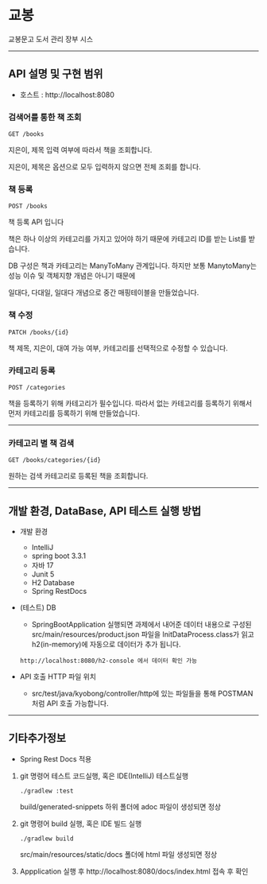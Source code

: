 # 교봉

교봉문고 도서 관리 장부 시스

---

## API 설명 및 구현 범위

* 호스트 : http://localhost:8080

### 검색어를 통한 책 조회

```
GET /books
```

지은이, 제목 입력 여부에 따라서 책을 조회합니다.

지은이, 제목은 옵션으로 모두 입력하지 않으면 전체 조회를 합니다.

### 책 등록

```
POST /books
```

책 등록 API 입니다

책은 하나 이상의 카테고리를 가지고 있어야 하기 때문에 카테고리 ID를 받는 List를 받습니다.

DB 구성은 책과 카테고리는 ManyToMany 관계입니다. 하지만 보통 ManytoMany는 성능 이슈 및 객체지향 개념은 아니기 때문에

일대다, 다대일, 일대다 개념으로 중간 매핑테이블을 만들었습니다.

### 책 수정

```
PATCH /books/{id}
```

책 제목, 지은이, 대여 가능 여부, 카테고리를 선택적으로 수정할 수 있습니다.

### 카테고리 등록

```
POST /categories
```

책을 등록하기 위해 카테고리가 필수입니다. 따라서 없는 카테고리를 등록하기 위해서 먼저 카테고리를 등록하기 위해 만들었습니다.

---

### 카테고리 별 책 검색

```
GET /books/categories/{id}
```

원하는 검색 카테고리로 등록된 책을 조회합니다.

---

## 개발 환경, DataBase, API 테스트 실행 방법

* 개발 환경
    * IntelliJ
    * spring boot 3.3.1
    * 자바 17
    * Junit 5
    * H2 Database
    * Spring RestDocs


* (테스트) DB
    * SpringBootApplication 실행되면 과제에서 내어준 데이터 내용으로 구성된 src/main/resources/product.json 파일을
      InitDataProcess.class가 읽고 h2(in-memory)에 자동으로 데이터가 추가 됩니다.
    ``` 
    http://localhost:8080/h2-console 에서 데이터 확인 가능
    ```


* API 호출 HTTP 파일 위치
    * src/test/java/kyobong/controller/http에 있는 파일들을 통해 POSTMAN처럼 API 호출 가능합니다.

---

## 기타추가정보

* Spring Rest Docs 적용

1. git 명령어 테스트 코드실행, 혹은 IDE(IntelliJ) 테스트실행

   ``` 
   ./gradlew :test
   ```

   build/generated-snippets 하위 폴더에 adoc 파일이 생성되면 정상


2. git 명령어 build 실행, 혹은 IDE 빌드 실행

   ``` 
   ./gradlew build
   ```

   src/main/resources/static/docs 폴더에 html 파일 생성되면 정상


3. Appplication 실행 후 http://localhost:8080/docs/index.html 접속 후 확인